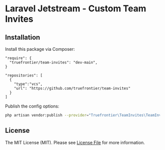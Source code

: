 # Laravel Jetstream - Custom Team Invites


## Installation

Install this package via Composer:

```composer
"require": {
  "truefrontier/team-invites": "dev-main",
}

"repositories": [
  {
    "type":"vcs",
    "url": "https://github.com/truefrontier/team-invites"
  }
]
```

Publish the config options:
```bash
php artisan vendor:publish --provider="Truefrontier\TeamInvites\TeamInvitesServiceProvider" --force
```

## License

The MIT License (MIT). Please see [License File](LICENSE.md) for more information.
